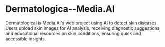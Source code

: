 # Dermatologica--Media.AI
Dermatological is Media.AI's web project using AI to detect skin diseases. Users upload skin images for AI analysis, receiving diagnostic suggestions and educational resources on skin conditions, ensuring quick and accessible insights.

